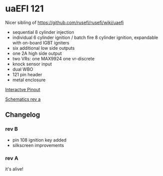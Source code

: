 # uaEFI 121

Nicer sibling of https://github.com/rusefi/rusefi/wiki/uaefi

* sequential 8 cylinder injection
* individual 6 cylinder ignition / batch fire 8 cylinder ignition, expandable with on-board IGBT igniters
* six additional low side outputs
* one 2A high side output
* two VRs: one MAX9924 one vr-discrete
* knock sensor input
* dual WBO
* 121 pin header
* metal enclosure

[Interactve Pinout](https://rusefi.com/docs/pinouts/hellen/uaefi121/)

[Schematics rev a](Hardware/Hellen/uaefi121-a-schematic.pdf)

## Changelog

### rev B

* pin 108 ignition key added
* silkscreen improvements

### rev A

it's alive!
